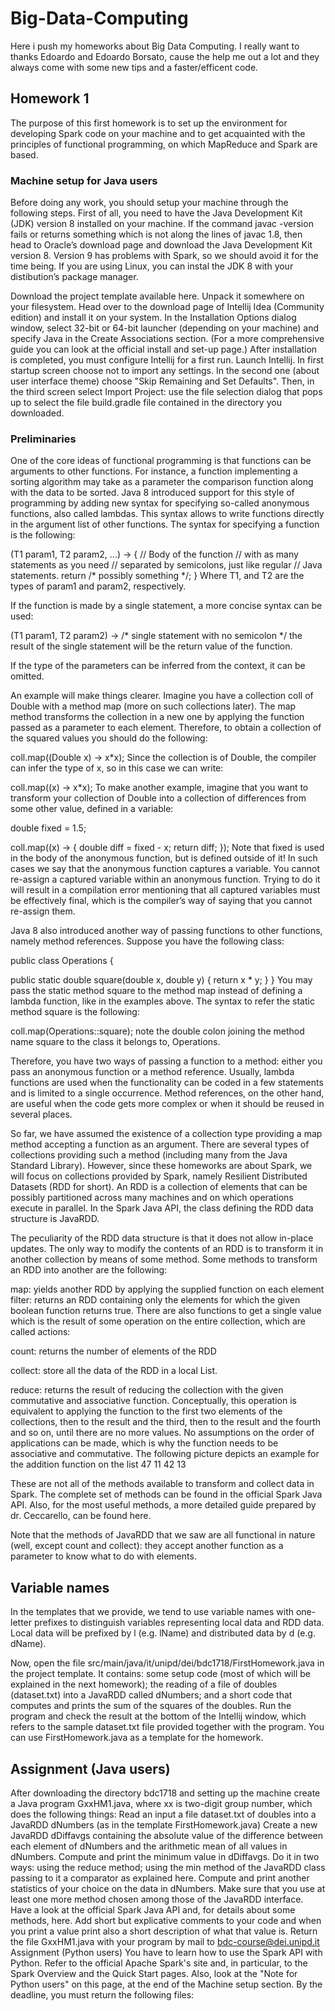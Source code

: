 # Big-Data-Computing
Here i push my homeworks about Big Data Computing.
I really want to thanks Edoardo and Edoardo Borsato, cause the help me out 
a lot and they always come with some new tips and a faster/efficent code.


## Homework 1
The purpose of this first homework is to set up the environment for developing Spark code on your machine and to get acquainted with the principles of functional programming, on which MapReduce and Spark are based.

### Machine setup for Java users
Before doing any work, you should setup your machine through the following steps.
First of all, you need to have the Java Development Kit (JDK) version 8 installed on your machine. If the command
javac -version
fails or returns something which is not along the lines of javac 1.8, then head to Oracle’s download page and download the Java Development Kit version 8. Version 9 has problems with Spark, so we should avoid it for the time being. If you are using Linux, you can instal the JDK 8 with your distibution’s package manager.

Download the project template available here. Unpack it somewhere on your filesystem.
Head over to the download page of Intellij Idea (Community edition) and install it on your system. In the Installation Options dialog window, select 32-bit or 64-bit launcher (depending on your machine) and specify Java in the Create Associations section. (For a more comprehensive guide you can look at the official install and set-up page.)
After installation is completed, you must configure Intellij for a first run. Launch Intellij. In first startup screen choose not to import any settings. In the second one (about user interface theme) choose "Skip Remaining and Set Defaults". Then, in the third screen select Import Project: use the file selection dialog that pops up to select the file build.gradle file contained in the directory you downloaded.


### Preliminaries
One of the core ideas of functional programming is that functions can be arguments to other functions. For instance, a function implementing a sorting algorithm may take as a parameter the comparison function along with the data to be sorted.
Java 8 introduced support for this style of programming by adding new syntax for specifying so-called anonymous functions, also called lambdas. This syntax allows to write functions directly in the argument list of other functions. The syntax for specifying a function is the following:

(T1 param1, T2 param2, ...) -> {
  // Body of the function
  // with as many statements as you need
  // separated by semicolons, just like regular
  // Java statements.
  return /* possibly something */;
}
Where T1, and T2 are the types of param1 and param2, respectively.

If the function is made by a single statement, a more concise syntax can be used:

(T1 param1, T2 param2) -> /* single statement with no semicolon */
the result of the single statement will be the return value of the function.

If the type of the parameters can be inferred from the context, it can be omitted.

An example will make things clearer. Imagine you have a collection coll of Double with a method map (more on such collections later). The map method transforms the collection in a new one by applying the function passed as a parameter to each element. Therefore, to obtain a collection of the squared values you should do the following:

coll.map((Double x) -> x*x);
Since the collection is of Double, the compiler can infer the type of x, so in this case we can write:

coll.map((x) -> x*x);
To make another example, imagine that you want to transform your collection of Double into a collection of differences from some other value, defined in a variable:

double fixed = 1.5;

coll.map((x) -> {
  double diff = fixed - x;
  return diff;
});
Note that fixed is used in the body of the anonymous function, but is defined outside of it! In such cases we say that the anonymous function captures a variable. You cannot re-assign a captured variable within an anonymous function. Trying to do it will result in a compilation error mentioning that all captured variables must be effectively final, which is the compiler’s way of saying that you cannot re-assign them.

Java 8 also introduced another way of passing functions to other functions, namely method references. Suppose you have the following class:

public class Operations {

  public static double square(double x, double y) {
    return x * y;
  }
}
You may pass the static method square to the method map instead of defining a lambda function, like in the examples above. The syntax to refer the static method square is the following:

coll.map(Operations::square);
note the double colon joining the method name square to the class it belongs to, Operations.

Therefore, you have two ways of passing a function to a method: either you pass an anonymous function or a method reference. Usually, lambda functions are used when the functionality can be coded in a few statements and is limited to a single occurrence. Method references, on the other hand, are useful when the code gets more complex or when it should be reused in several places.

So far, we have assumed the existence of a collection type providing a map method accepting a function as an argument. There are several types of collections providing such a method (including many from the Java Standard Library). However, since these homeworks are about Spark, we will focus on collections provided by Spark, namely Resilient Distributed Datasets (RDD for short). An RDD is a collection of elements that can be possibly partitioned across many machines and on which operations execute in parallel. In the Spark Java API, the class defining the RDD data structure is JavaRDD.

The peculiarity of the RDD data structure is that it does not allow in-place updates. The only way to modify the contents of an RDD is to transform it in another collection by means of some method. Some methods to transform an RDD into another are the following:

map: yields another RDD by applying the supplied function on each element
filter: returns an RDD containing only the elements for which the given boolean function returns true.
There are also functions to get a single value which is the result of some operation on the entire collection, which are called actions:

count: returns the number of elements of the RDD

collect: store all the data of the RDD in a local List.

reduce: returns the result of reducing the collection with the given commutative and associative function. Conceptually, this operation is equivalent to applying the function to the first two elements of the collections, then to the result and the third, then to the result and the fourth and so on, until there are no more values. No assumptions on the order of applications can be made, which is why the function needs to be associative and commutative. The following picture depicts an example for the addition function on the list 47 11 42 13

These are not all of the methods available to transform and collect data in Spark. The complete set of methods can be found in the official Spark Java API. Also, for the most useful methods, a more detailed guide prepared by dr. Ceccarello, can be found here.

Note that the methods of JavaRDD that we saw are all functional in nature (well, except count and collect): they accept another function as a parameter to know what to do with elements.

## Variable names

In the templates that we provide, we tend to use variable names with one-letter prefixes to distinguish variables representing local data and RDD data. Local data will be prefixed by l (e.g. lName) and distributed data by d (e.g. dName).

Now, open the file src/main/java/it/unipd/dei/bdc1718/FirstHomework.java in the project template. It contains: some setup code (most of which will be explained in the next homework); the reading of a file of doubles (dataset.txt) into a JavaRDD called dNumbers; and a short code that computes and prints the sum of the squares of the doubles. Run the program and check the result at the bottom of the Intellij window, which refers to the sample dataset.txt file provided together with the program. You can use FirstHomework.java as a template for the homework.

## Assignment (Java users)

After downloading the directory bdc1718 and setting up the machine create a Java program GxxHM1.java, where xx is two-digit group number, which does the following things:
Read an input a file dataset.txt of doubles into a JavaRDD dNumbers (as in the template FirstHomework.java)
Create a new JavaRDD dDiffavgs containing the absolute value of the difference between each element of dNumbers and the arithmetic mean of all values in dNumbers.
Compute and print the minimum value in dDiffavgs. Do it in two ways:
using the reduce method;
using the min method of the JavaRDD class passing to it a comparator as explained here.
Compute and print another statistics of your choice on the data in dNumbers. Make sure that you use at least one more method chosen among those of the JavaRDD interface. Have a look at the official Spark Java API and, for details about some methods, here.
Add short but explicative comments to your code and when you print a value print also a short description of what that value is. Return the file GxxHM1.java with your program by mail to bdc-course@dei.unipd.it
Assignment (Python users)
You have to learn how to use the Spark API with Python. Refer to the official Apache Spark's site and, in particular, to the Spark Overview and the Quick Start pages. Also, look at the "Note for Python users" on this page, at the end of the Machine setup section.
By the deadline, you must return the following files:
